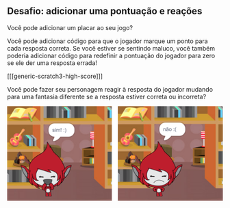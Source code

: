 ## Desafio: adicionar uma pontuação e reações

Você pode adicionar um placar ao seu jogo?

Você pode adicionar código para que o jogador marque um ponto para cada resposta correta. Se você estiver se sentindo maluco, você também poderia adicionar código para redefinir a pontuação do jogador para zero se ele der uma resposta errada!

[[[generic-scratch3-high-score]]]

Você pode fazer seu personagem reagir à resposta do jogador mudando para uma fantasia diferente se a resposta estiver correta ou incorreta?

![screenshot](images/brain-costume.png)